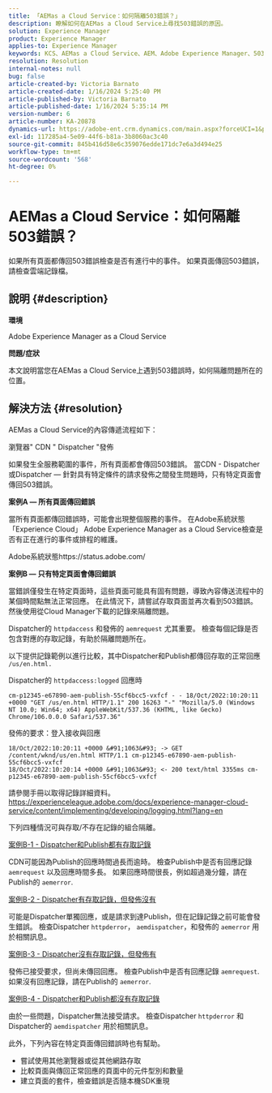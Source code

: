 ```yaml
---
title: 「AEMas a Cloud Service：如何隔離503錯誤？」
description: 瞭解如何在AEMas a Cloud Service上尋找503錯誤的原因。
solution: Experience Manager
product: Experience Manager
applies-to: Experience Manager
keywords: KCS、AEMas a Cloud Service、AEM、Adobe Experience Manager、503錯誤
resolution: Resolution
internal-notes: null
bug: false
article-created-by: Victoria Barnato
article-created-date: 1/16/2024 5:25:40 PM
article-published-by: Victoria Barnato
article-published-date: 1/16/2024 5:35:14 PM
version-number: 6
article-number: KA-20878
dynamics-url: https://adobe-ent.crm.dynamics.com/main.aspx?forceUCI=1&pagetype=entityrecord&etn=knowledgearticle&id=da091843-94b4-ee11-a569-6045bd006704
exl-id: 117285a4-5e09-44f6-b81a-3b8060ac3c40
source-git-commit: 845b416d58e6c359076edde171dc7e6a3d494e25
workflow-type: tm+mt
source-wordcount: '568'
ht-degree: 0%

---
```


# AEMas a Cloud Service：如何隔離503錯誤？


如果所有頁面都傳回503錯誤檢查是否有進行中的事件。 如果頁面傳回503錯誤，請檢查雲端記錄檔。

## 說明 {#description}


<b>環境</b>

Adobe Experience Manager as a Cloud Service

<b>問題/症狀</b>

本文說明當您在AEMas a Cloud Service上遇到503錯誤時，如何隔離問題所在的位置。


## 解決方法 {#resolution}


AEMas a Cloud Service的內容傳遞流程如下：

瀏覽器&quot; CDN &quot; Dispatcher &quot;發佈

如果發生全服務範圍的事件，所有頁面都會傳回503錯誤。 當CDN - Dispatcher或Dispatcher — 針對具有特定條件的請求發佈之間發生問題時，只有特定頁面會傳回503錯誤。

<b>案例A — 所有頁面傳回錯誤</b>

當所有頁面都傳回錯誤時，可能會出現整個服務的事件。 在Adobe系統狀態「Experience Cloud」 Adobe Experience Manager as a Cloud Service檢查是否有正在進行的事件或排程的維護。

Adobe系統狀態https://status.adobe.com/

<b>案例B — 只有特定頁面會傳回錯誤</b>

當錯誤僅發生在特定頁面時，這些頁面可能具有固有問題，導致內容傳送流程中的某個時間點無法正常回應。 在此情況下，請嘗試存取頁面並再次看到503錯誤。 然後使用從Cloud Manager下載的記錄來隔離問題。

Dispatcher的 `httpdaccess` 和發佈的 `aemrequest` 尤其重要。 檢查每個記錄是否包含對應的存取記錄，有助於隔離問題所在。

以下提供記錄範例以進行比較，其中Dispatcher和Publish都傳回存取的正常回應 `/us/en.html.`

Dispatcher的 `httpdaccess:logged` 回應時


```
cm-p12345-e67890-aem-publish-55cf6bcc5-vxfcf - - 18/Oct/2022:10:20:11 +0000 "GET /us/en.html HTTP/1.1" 200 16263 "-" "Mozilla/5.0 (Windows NT 10.0; Win64; x64) AppleWebKit/537.36 (KHTML, like Gecko) Chrome/106.0.0.0 Safari/537.36"
```


發佈的要求：登入接收與回應


```
18/Oct/2022:10:20:11 +0000 &#91;1063&#93; -> GET /content/wknd/us/en.html HTTP/1.1 cm-p12345-e67890-aem-publish-55cf6bcc5-vxfcf
18/Oct/2022:10:20:14 +0000 &#91;1063&#93; <- 200 text/html 3355ms cm-p12345-e67890-aem-publish-55cf6bcc5-vxfcf
```


請參閱手冊以取得記錄詳細資料。
https://experienceleague.adobe.com/docs/experience-manager-cloud-service/content/implementing/developing/logging.html?lang=en

下列四種情況可與存取/不存在記錄的組合隔離。

<u>案例B-1 - Dispatcher和Publish都有存取記錄</u>

CDN可能因為Publish的回應時間過長而逾時。 檢查Publish中是否有回應記錄 `aemrequest` 以及回應時間多長。 如果回應時間很長，例如超過幾分鐘，請在Publish的 `aemerror`.

<u>案例B-2 - Dispatcher有存取記錄，但發佈沒有</u>

可能是Dispatcher單獨回應，或是請求到達Publish，但在記錄記錄之前可能會發生錯誤。 檢查Dispatcher `httpderror`， `aemdispatcher`，和發佈的 `aemerror` 用於相關訊息。

<u>案例B-3 - Dispatcher沒有存取記錄，但發佈有</u>

發佈已接受要求，但尚未傳回回應。 檢查Publish中是否有回應記錄 `aemrequest`. 如果沒有回應記錄，請在Publish的 `aemerror`.

<u>案例B-4 - Dispatcher和Publish都沒有存取記錄</u>

由於一些問題，Dispatcher無法接受請求。 檢查Dispatcher `httpderror` 和Dispatcher的 `aemdispatcher` 用於相關訊息。

此外，下列內容在特定頁面傳回錯誤時也有幫助。

- 嘗試使用其他瀏覽器或從其他網路存取
- 比較頁面與傳回正常回應的頁面中的元件型別和數量
- 建立頁面的套件，檢查錯誤是否隨本機SDK重現
